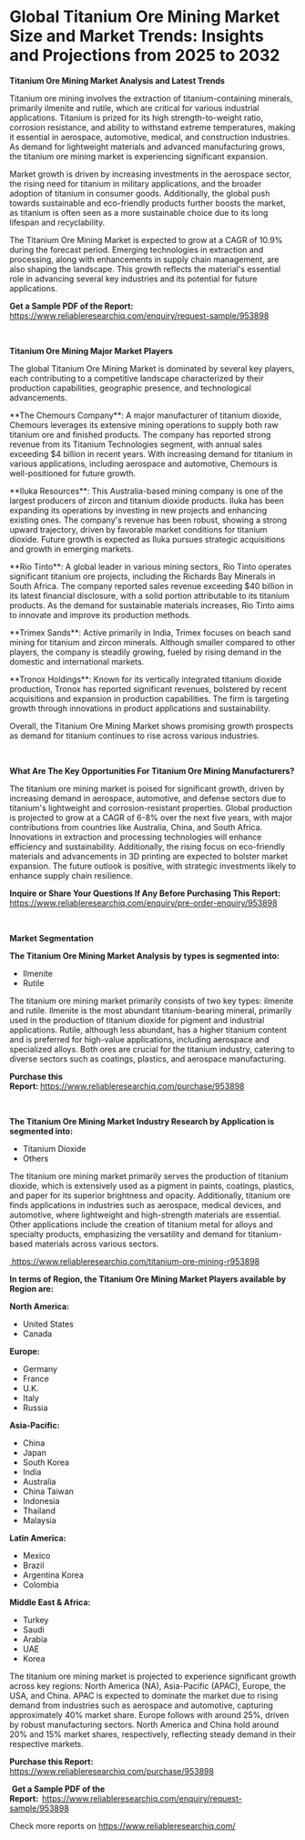 <p><h1>Global Titanium Ore Mining Market Size and Market Trends: Insights and Projections from 2025 to 2032</h1></p><p><strong>Titanium Ore Mining Market Analysis and Latest Trends</strong></p>
<p><p>Titanium ore mining involves the extraction of titanium-containing minerals, primarily ilmenite and rutile, which are critical for various industrial applications. Titanium is prized for its high strength-to-weight ratio, corrosion resistance, and ability to withstand extreme temperatures, making it essential in aerospace, automotive, medical, and construction industries. As demand for lightweight materials and advanced manufacturing grows, the titanium ore mining market is experiencing significant expansion.</p><p>Market growth is driven by increasing investments in the aerospace sector, the rising need for titanium in military applications, and the broader adoption of titanium in consumer goods. Additionally, the global push towards sustainable and eco-friendly products further boosts the market, as titanium is often seen as a more sustainable choice due to its long lifespan and recyclability.</p><p>The Titanium Ore Mining Market is expected to grow at a CAGR of 10.9% during the forecast period. Emerging technologies in extraction and processing, along with enhancements in supply chain management, are also shaping the landscape. This growth reflects the material's essential role in advancing several key industries and its potential for future applications.</p></p>
<p><strong>Get a Sample PDF of the Report:&nbsp;</strong> <a href="https://www.reliableresearchiq.com/enquiry/request-sample/953898?utm_campaign=3296&utm_medium=2&utm_source=Github&utm_content=ia&utm_term=07032025&utm_id=titanium-ore-mining">https://www.reliableresearchiq.com/enquiry/request-sample/953898</a></p>
<p>&nbsp;</p>
<p><strong>Titanium Ore Mining Major Market Players</strong></p>
<p><p>The global Titanium Ore Mining Market is dominated by several key players, each contributing to a competitive landscape characterized by their production capabilities, geographic presence, and technological advancements.</p><p>**The Chemours Company**: A major manufacturer of titanium dioxide, Chemours leverages its extensive mining operations to supply both raw titanium ore and finished products. The company has reported strong revenue from its Titanium Technologies segment, with annual sales exceeding $4 billion in recent years. With increasing demand for titanium in various applications, including aerospace and automotive, Chemours is well-positioned for future growth.</p><p>**Iluka Resources**: This Australia-based mining company is one of the largest producers of zircon and titanium dioxide products. Iluka has been expanding its operations by investing in new projects and enhancing existing ones. The company's revenue has been robust, showing a strong upward trajectory, driven by favorable market conditions for titanium dioxide. Future growth is expected as Iluka pursues strategic acquisitions and growth in emerging markets.</p><p>**Rio Tinto**: A global leader in various mining sectors, Rio Tinto operates significant titanium ore projects, including the Richards Bay Minerals in South Africa. The company reported sales revenue exceeding $40 billion in its latest financial disclosure, with a solid portion attributable to its titanium products. As the demand for sustainable materials increases, Rio Tinto aims to innovate and improve its production methods.</p><p>**Trimex Sands**: Active primarily in India, Trimex focuses on beach sand mining for titanium and zircon minerals. Although smaller compared to other players, the company is steadily growing, fueled by rising demand in the domestic and international markets.</p><p>**Tronox Holdings**: Known for its vertically integrated titanium dioxide production, Tronox has reported significant revenues, bolstered by recent acquisitions and expansion in production capabilities. The firm is targeting growth through innovations in product applications and sustainability.</p><p>Overall, the Titanium Ore Mining Market shows promising growth prospects as demand for titanium continues to rise across various industries.</p></p>
<p>&nbsp;</p>
<p><strong>What Are The Key Opportunities For Titanium Ore Mining Manufacturers?</strong></p>
<p><p>The titanium ore mining market is poised for significant growth, driven by increasing demand in aerospace, automotive, and defense sectors due to titanium's lightweight and corrosion-resistant properties. Global production is projected to grow at a CAGR of 6-8% over the next five years, with major contributions from countries like Australia, China, and South Africa. Innovations in extraction and processing technologies will enhance efficiency and sustainability. Additionally, the rising focus on eco-friendly materials and advancements in 3D printing are expected to bolster market expansion. The future outlook is positive, with strategic investments likely to enhance supply chain resilience.</p></p>
<p><strong>Inquire or Share Your Questions If Any Before Purchasing This Report:</strong> <a href="https://www.reliableresearchiq.com/enquiry/pre-order-enquiry/953898?utm_campaign=3296&utm_medium=2&utm_source=Github&utm_content=ia&utm_term=07032025&utm_id=titanium-ore-mining">https://www.reliableresearchiq.com/enquiry/pre-order-enquiry/953898</a></p>
<p>&nbsp;</p>
<p><strong>Market Segmentation</strong></p>
<p><strong>The Titanium Ore Mining Market Analysis by types is segmented into:</strong></p>
<p><ul><li>Ilmenite</li><li>Rutile</li></ul></p>
<p><p>The titanium ore mining market primarily consists of two key types: ilmenite and rutile. Ilmenite is the most abundant titanium-bearing mineral, primarily used in the production of titanium dioxide for pigment and industrial applications. Rutile, although less abundant, has a higher titanium content and is preferred for high-value applications, including aerospace and specialized alloys. Both ores are crucial for the titanium industry, catering to diverse sectors such as coatings, plastics, and aerospace manufacturing.</p></p>
<p><strong>Purchase this Report:&nbsp;</strong><a href="https://www.reliableresearchiq.com/purchase/953898?utm_campaign=3296&utm_medium=2&utm_source=Github&utm_content=ia&utm_term=07032025&utm_id=titanium-ore-mining">https://www.reliableresearchiq.com/purchase/953898</a></p>
<p>&nbsp;</p>
<p><strong>The Titanium Ore Mining Market Industry Research by Application is segmented into:</strong></p>
<p><ul><li>Titanium Dioxide</li><li>Others</li></ul></p>
<p><p>The titanium ore mining market primarily serves the production of titanium dioxide, which is extensively used as a pigment in paints, coatings, plastics, and paper for its superior brightness and opacity. Additionally, titanium ore finds applications in industries such as aerospace, medical devices, and automotive, where lightweight and high-strength materials are essential. Other applications include the creation of titanium metal for alloys and specialty products, emphasizing the versatility and demand for titanium-based materials across various sectors.</p></p>
<p><a href="https://www.reliableresearchiq.com/titanium-ore-mining-r953898?utm_campaign=3296&utm_medium=2&utm_source=Github&utm_content=ia&utm_term=07032025&utm_id=titanium-ore-mining">&nbsp;https://www.reliableresearchiq.com/titanium-ore-mining-r953898</a></p>
<p><strong>In terms of Region, the Titanium Ore Mining Market Players available by Region are:</strong></p>
<p>
    <p> <strong> North America: </strong>
        <ul>
            <li>United States</li>
            <li>Canada</li>
        </ul>
        </p> 
    <p> <strong> Europe: </strong>
        <ul>
            <li>Germany</li>
            <li>France</li>
            <li>U.K.</li>
            <li>Italy</li>
            <li>Russia</li>
        </ul>
        </p> 
    <p> <strong> Asia-Pacific: </strong>
        <ul>
            <li>China</li>
            <li>Japan</li>
            <li>South Korea</li>
            <li>India</li>
            <li>Australia</li>
            <li>China Taiwan</li>
            <li>Indonesia</li>
            <li>Thailand</li>
            <li>Malaysia</li>
        </ul>
        </p> 
    <p> <strong> Latin America: </strong>
        <ul>
            <li>Mexico</li>
            <li>Brazil</li>
            <li>Argentina Korea</li>
            <li>Colombia</li>
        </ul>
        </p> 
    <p> <strong> Middle East & Africa: </strong>
        <ul>
            <li>Turkey</li>
            <li>Saudi</li>
            <li>Arabia</li>
            <li>UAE</li>
            <li>Korea</li>
        </ul>
    </p>
    </p>
<p><p>The titanium ore mining market is projected to experience significant growth across key regions: North America (NA), Asia-Pacific (APAC), Europe, the USA, and China. APAC is expected to dominate the market due to rising demand from industries such as aerospace and automotive, capturing approximately 40% market share. Europe follows with around 25%, driven by robust manufacturing sectors. North America and China hold around 20% and 15% market shares, respectively, reflecting steady demand in their respective markets.</p></p>
<p><strong>Purchase this Report: </strong><a href="https://www.reliableresearchiq.com/purchase/953898?utm_campaign=3296&utm_medium=2&utm_source=Github&utm_content=ia&utm_term=07032025&utm_id=titanium-ore-mining">https://www.reliableresearchiq.com/purchase/953898</a></p>
<p>&nbsp;<strong>Get a Sample PDF of the Report:&nbsp;&nbsp;</strong><a href="https://www.reliableresearchiq.com/enquiry/request-sample/953898?utm_campaign=3296&utm_medium=2&utm_source=Github&utm_content=ia&utm_term=07032025&utm_id=titanium-ore-mining">https://www.reliableresearchiq.com/enquiry/request-sample/953898</a></p>
<p><strong></strong></p>
<p>Check more reports on <a href="https://www.reliableresearchiq.com/?utm_campaign=3296&utm_medium=2&utm_source=Github&utm_content=ia&utm_term=07032025&utm_id=titanium-ore-mining">https://www.reliableresearchiq.com/</a></p>